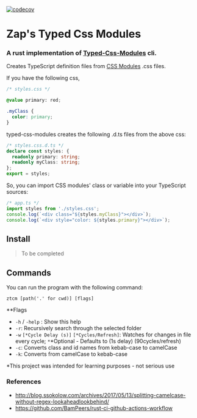
[![codecov](https://codecov.io/gh/eZaplachi/ztcm/branch/main/graph/badge.svg?token=V8CJWT9BQK)](https://codecov.io/gh/eZaplachi/ztcm)

# Zap's Typed Css Modules

### A rust implementation of [Typed-Css-Modules](https://github.com/Quramy/typed-css-modules) cli.

Creates TypeScript definition files from [CSS Modules](https://github.com/css-modules/css-modules) .css files.

If you have the following css,

```css
/* styles.css */

@value primary: red;

.myClass {
  color: primary;
}
```

typed-css-modules creates the following .d.ts files from the above css:

```ts
/* styles.css.d.ts */
declare const styles: {
  readonly primary: string;
  readonly myClass: string;
};
export = styles;
```

So, you can import CSS modules' class or variable into your TypeScript sources:

```ts
/* app.ts */
import styles from './styles.css';
console.log(`<div class="${styles.myClass}"></div>`);
console.log(`<div style="color: ${styles.primary}"></div>`);
```

## Install

> To be completed

## Commands

You can run the program with the following command:

```
ztcm [path('.' for cwd)] [flags]
```

**Flags

- `-h` /  `-help` : Show this help 
- `-r`: Recursively search through the selected folder
- `-w` `[*Cycle Delay (s)]` `[*Cycles/Refresh]`: Watches for changes in file every cycle;  `*`*Optional - Defaults to (1s delay) (90cycles/refresh)
-  `-c`: Converts class and id names from kebab-case to camelCase
- `-k`: Converts from camelCase to kebab-case



*This project was intended for learning purposes - not serious use


### References

- http://blog.ssokolow.com/archives/2017/05/13/splitting-camelcase-without-regex-lookaheadlookbehind/
- https://github.com/BamPeers/rust-ci-github-actions-workflow
